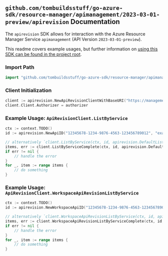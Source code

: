
## `github.com/tombuildsstuff/go-azure-sdk/resource-manager/apimanagement/2023-03-01-preview/apirevision` Documentation

The `apirevision` SDK allows for interaction with the Azure Resource Manager Service `apimanagement` (API Version `2023-03-01-preview`).

This readme covers example usages, but further information on [using this SDK can be found in the project root](https://github.com/tombuildsstuff/go-azure-sdk/tree/main/docs).

### Import Path

```go
import "github.com/tombuildsstuff/go-azure-sdk/resource-manager/apimanagement/2023-03-01-preview/apirevision"
```


### Client Initialization

```go
client := apirevision.NewApiRevisionClientWithBaseURI("https://management.azure.com")
client.Client.Authorizer = authorizer
```


### Example Usage: `ApiRevisionClient.ListByService`

```go
ctx := context.TODO()
id := apirevision.NewApiID("12345678-1234-9876-4563-123456789012", "example-resource-group", "serviceValue", "apiIdValue")

// alternatively `client.ListByService(ctx, id, apirevision.DefaultListByServiceOperationOptions())` can be used to do batched pagination
items, err := client.ListByServiceComplete(ctx, id, apirevision.DefaultListByServiceOperationOptions())
if err != nil {
	// handle the error
}
for _, item := range items {
	// do something
}
```


### Example Usage: `ApiRevisionClient.WorkspaceApiRevisionListByService`

```go
ctx := context.TODO()
id := apirevision.NewWorkspaceApiID("12345678-1234-9876-4563-123456789012", "example-resource-group", "serviceValue", "workspaceIdValue", "apiIdValue")

// alternatively `client.WorkspaceApiRevisionListByService(ctx, id, apirevision.DefaultWorkspaceApiRevisionListByServiceOperationOptions())` can be used to do batched pagination
items, err := client.WorkspaceApiRevisionListByServiceComplete(ctx, id, apirevision.DefaultWorkspaceApiRevisionListByServiceOperationOptions())
if err != nil {
	// handle the error
}
for _, item := range items {
	// do something
}
```
